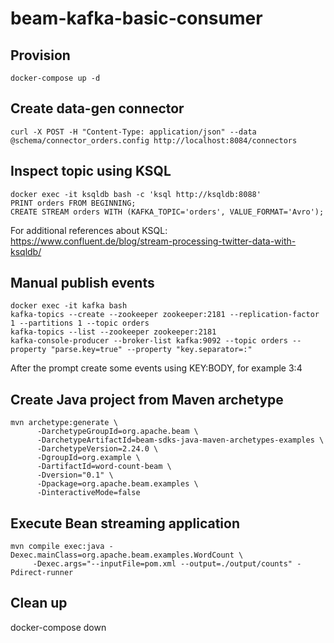 # beam-kafka-basic-consumer

## Provision

    docker-compose up -d

## Create data-gen connector

    curl -X POST -H "Content-Type: application/json" --data @schema/connector_orders.config http://localhost:8084/connectors

## Inspect topic using KSQL

````
docker exec -it ksqldb bash -c 'ksql http://ksqldb:8088'
PRINT orders FROM BEGINNING;
CREATE STREAM orders WITH (KAFKA_TOPIC='orders', VALUE_FORMAT='Avro');
````

For additional references about KSQL: https://www.confluent.de/blog/stream-processing-twitter-data-with-ksqldb/

## Manual publish events

````
docker exec -it kafka bash
kafka-topics --create --zookeeper zookeeper:2181 --replication-factor 1 --partitions 1 --topic orders
kafka-topics --list --zookeeper zookeeper:2181
kafka-console-producer --broker-list kafka:9092 --topic orders --property "parse.key=true" --property "key.separator=:"
````

After the prompt create some events using KEY:BODY, for example 3:4

## Create Java project from Maven archetype

````
mvn archetype:generate \
      -DarchetypeGroupId=org.apache.beam \
      -DarchetypeArtifactId=beam-sdks-java-maven-archetypes-examples \
      -DarchetypeVersion=2.24.0 \
      -DgroupId=org.example \
      -DartifactId=word-count-beam \
      -Dversion="0.1" \
      -Dpackage=org.apache.beam.examples \
      -DinteractiveMode=false
````

## Execute Bean streaming application

````
mvn compile exec:java -Dexec.mainClass=org.apache.beam.examples.WordCount \
     -Dexec.args="--inputFile=pom.xml --output=./output/counts" -Pdirect-runner
````

## Clean up

docker-compose down
